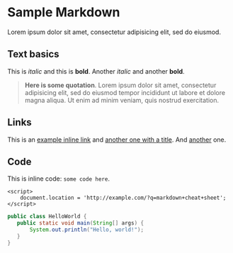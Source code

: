 # Sample Markdown

Lorem ipsum dolor sit amet, consectetur adipisicing elit, sed do eiusmod.

## Text basics

This is *italic* and this is **bold**.  Another _italic_ and another __bold__.

> __Here is some quotation__. Lorem ipsum dolor sit amet, consectetur
> adipisicing elit, sed do eiusmod tempor incididunt ut labore et
> dolore magna aliqua. Ut enim ad minim veniam, quis nostrud exercitation.

## Links

This is an [example inline link](http://example.com/) and [another one with a title](http://example.com/ "Hello, world"). And [another][someref] one.

## Code

This is inline code: `some code here`.

    <script>
        document.location = 'http://example.com/?q=markdown+cheat+sheet';
    </script>

```java
public class HelloWorld {
   public static void main(String[] args) {
       System.out.println("Hello, world!");
   }
}
```

[someref]: http://example.com "rich web apps"
[MarkdownREF]: http://daringfireball.net/projects/markdown/basics
[gfm]: http://github.github.com/github-flavored-markdown/
